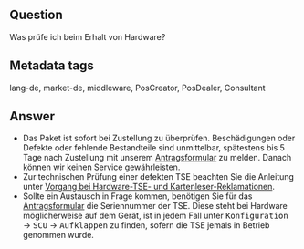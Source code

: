 ## Question

Was prüfe ich beim Erhalt von Hardware?

## Metadata tags

lang-de, market-de, middleware, PosCreator, PosDealer, Consultant

## Answer

* Das Paket ist sofort bei Zustellung zu überprüfen. Beschädigungen oder Defekte oder fehlende Bestandteile sind unmittelbar, spätestens bis 5 Tage nach Zustellung mit unserem [Antragsformular](forms.office.com/Pages/ResponsePage.aspx?id=xATQxbj7fU2tH7MXSX6lnMhlPV7MECtPrCS3ojqjPz9URTJVQ0VLMDMzNFdSN1FQNFVWUkYxU041My4u) zu melden.  Danach können wir keinen Service gewährleisten.
* Zur technischen Prüfung einer defekten TSE beachten Sie die Anleitung unter [Vorgang bei Hardware-TSE- und Kartenleser-Reklamationen](docs.fiskaltrust.cloud/docs/posdealers/get-started/after-sales/troubleshooting-hardware-tse-complaint#vorgang-bei-hardware-tse--und-kartenleser-reklamationen).
* Sollte ein Austausch in Frage kommen, benötigen Sie für das [Antragsformular](forms.office.com/Pages/ResponsePage.aspx?id=xATQxbj7fU2tH7MXSX6lnMhlPV7MECtPrCS3ojqjPz9URTJVQ0VLMDMzNFdSN1FQNFVWUkYxU041My4u) die Seriennummer der TSE. Diese steht bei Hardware möglicherweise auf dem Gerät, ist in jedem Fall unter <kbd>Konfiguration</kbd>   &rarr;  <kbd>SCU</kbd>  &rarr;  <kbd>Aufklappen</kbd>  zu finden, sofern die TSE jemals in Betrieb genommen wurde. 
